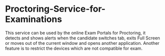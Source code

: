 # Proctoring-Service-for-Examinations
This service can be used by the online Exam Portals for Proctoring, it detects and shows alerts when the candidate switches tab, exits Full Screen or moves out of the current window and opens another application. Another feature is to restrict the devices which are not compatible for exam.

